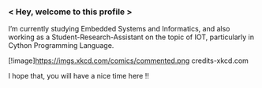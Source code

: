 ### < Hey, welcome to this profile > 
I’m currently studying Embedded Systems and Informatics, and also working as a Student-Research-Assistant on the topic of IOT, particularly in Cython Programming Language.

[!image]https://imgs.xkcd.com/comics/commented.png
credits-xkcd.com

I hope that, you will have a nice time here !!

<!--
**WiresharkIO/WiresharkIO** is a ✨ _special_ ✨ repository because its `README.md` (this file) appears on your GitHub profile.

Here are some ideas to get you started:

- 🔭 I’m currently working on ...
- 🌱 I’m currently learning ...
- 👯 I’m looking to collaborate on ...
- 🤔 I’m looking for help with ...
- 💬 Ask me about ...
- 📫 How to reach me: ...
- 😄 Pronouns: ...
- ⚡ Fun fact: ...
-->
